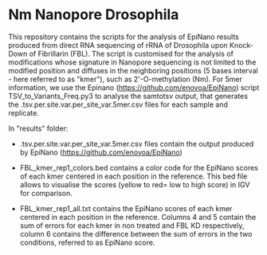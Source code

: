 # Nm Nanopore Drosophila
This repository contains the scripts for the analysis of EpiNano results produced from direct RNA sequencing of rRNA of Drosophila upon Knock-Down of Fibrillarin (FBL). 
The script is customised for the analysis of modifications whose signature in Nanopore sequencing is not limited to the modified position and diffuses in the neighboring positions (5 bases interval - here referred to as "kmer"), such as 2'-O-methylation (Nm). 
For 5mer information, we use the Epinano (https://github.com/enovoa/EpiNano) script TSV_to_Variants_Freq.py3 to analyse the samtotsv output, that generates the .tsv.per.site.var.per_site_var.5mer.csv files for each sample and replicate.

In "results" folder: 

- .tsv.per.site.var.per_site_var.5mer.csv files contain the output produced by EpiNano (https://github.com/enovoa/EpiNano) 

- FBL_kmer_rep1_colors.bed contains a color code for the EpiNano scores of each kmer centered in each position in the reference. This bed file allows to visualise the scores (yellow to red= low to high score) in IGV for comparison. 

- FBL_kmer_rep1_all.txt contains the EpiNano scores of each kmer centered in each position in the reference. Columns 4 and 5 contain the sum of errors for each kmer in non treated and FBL KD respectively, column 6 contains the difference between the sum of errors in the two conditions, referred to as EpiNano score.
